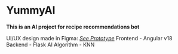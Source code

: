 # YummyAI
**This is an AI project for recipe recommendations bot**

UI/UX design made in Figma: *[See Prototype](https://www.figma.com/proto/XiNT3QFS7a2vGTeMge2oGt/YummyAI?node-id=0-1&t=Oeg842gzd77h0qXH-1)*
Frontend - Angular v18
Backend - Flask
AI Algorithm - KNN
